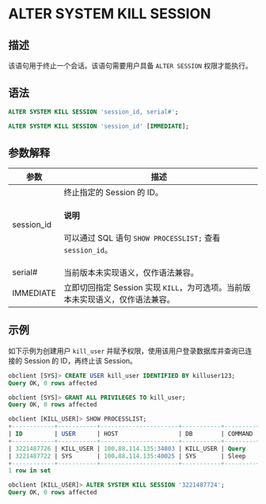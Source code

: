 # ALTER SYSTEM KILL SESSION

## 描述

该语句用于终止一个会话。该语句需要用户具备 `ALTER SESSION` 权限才能执行。

## 语法

```sql
ALTER SYSTEM KILL SESSION 'session_id, serial#';

ALTER SYSTEM KILL SESSION 'session_id' [IMMEDIATE];
```

## 参数解释

|       参数        |                   描述                                   |
|-----------------|------------------------------------------------------------|
| session_id      | 终止指定的 Session 的 ID。<main id="notice" type='explain'><h4>说明</h4><p> 可以通过 SQL 语句 <code>SHOW PROCESSLIST;</code> 查看 <code>session_id</code>。</p></main>  |
| serial#   | 当前版本未实现语义，仅作语法兼容。 |
| IMMEDIATE | 立即切回指定 Session 实现 `KILL`，为可选项。当前版本未实现语义，仅作语法兼容。|

## 示例

如下示例为创建用户 `kill_user` 并赋予权限，使用该用户登录数据库并查询已连接的 Session 的 ID，再终止该 Session。

```sql
obclient [SYS]> CREATE USER kill_user IDENTIFIED BY killuser123;
Query OK, 0 rows affected

obclient [SYS]> GRANT ALL PRIVILEGES TO kill_user;
Query OK, 0 rows affected

obclient [KILL_USER]> SHOW PROCESSLIST;
+------------+-----------+----------------------+-----------+---------+------+--------+------------------+
| ID         | USER      | HOST                 | DB        | COMMAND | TIME | STATE  | INFO             |
+------------+-----------+----------------------+-----------+---------+------+--------+------------------+
| 3221487726 | KILL_USER | 100.88.114.135:34803 | KILL_USER | Query   |    0 | ACTIVE | SHOW PROCESSLIST |
| 3221487722 | SYS       | 100.88.114.135:40025 | SYS       | Sleep   |   93 | SLEEP  | NULL             |
+------------+-----------+----------------------+-----------+---------+------+--------+------------------+
1 row in set

obclient [KILL_USER]> ALTER SYSTEM KILL SESSION '3221487724';
Query OK, 0 rows affected
```
